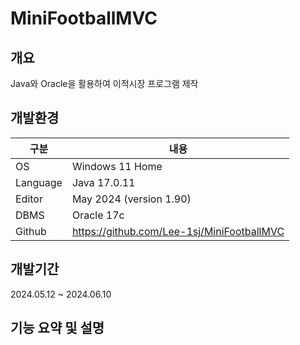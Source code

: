 # MiniFootballMVC  

## 개요  

Java와 Oracle을 활용하여 이적시장 프로그램 제작  

## 개발환경  

|구분|내용|  
|-----|------|  
|OS|Windows 11 Home|
|Language|Java 17.0.11|
|Editor|May 2024 (version 1.90)|
|DBMS|Oracle 17c|
|Github|https://github.com/Lee-1sj/MiniFootballMVC|

## 개발기간

2024.05.12 ~ 2024.06.10

## 기능 요약 및 설명